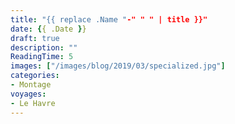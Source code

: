 ```yaml
---
title: "{{ replace .Name "-" " " | title }}"
date: {{ .Date }}
draft: true
description: ""
ReadingTime: 5
images: ["/images/blog/2019/03/specialized.jpg"]
categories:
- Montage
voyages:
- Le Havre
---
```


